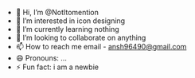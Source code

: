 - 👋 Hi, I’m @NotItomention
- 👀 I’m interested in icon designing
- 🌱 I’m currently learning nothing
- 💞️ I’m looking to collaborate on anything
- 📫 How to reach me email - ansh96490@gmail.com
- 😄 Pronouns: ...
- ⚡ Fun fact: i am a newbie

<!---
NotItomention/NotItomention is a ✨ special ✨ repository because its `README.md` (this file) appears on your GitHub profile.
You can click the Preview link to take a look at your changes.
--->
